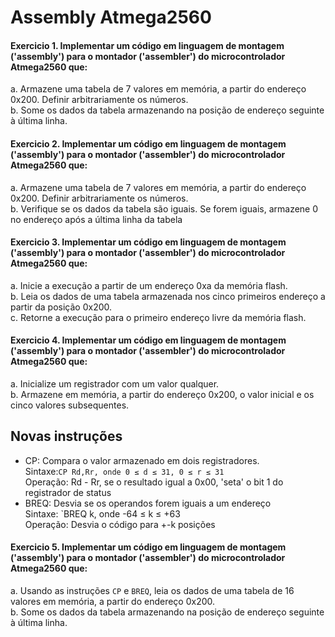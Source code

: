 # Assembly Atmega2560

#### Exercicio 1. Implementar um código em linguagem de montagem ('assembly') para o montador ('assembler') do microcontrolador Atmega2560 que:

a. Armazene uma tabela de 7 valores em memória, a partir do endereço 0x200. Definir arbitrariamente os números.  
b. Some os dados da tabela armazenando na posição de endereço seguinte à última linha.  

#### Exercicio 2. Implementar um código em linguagem de montagem ('assembly') para o montador ('assembler') do microcontrolador Atmega2560 que:

a. Armazene uma tabela de 7 valores em memória, a partir do endereço 0x200. Definir arbitrariamente os números.  
b. Verifique se os dados da tabela são iguais. Se forem iguais, armazene 0 no endereço após a última linha da tabela  

#### Exercicio 3. Implementar um código em linguagem de montagem ('assembly') para o montador ('assembler') do microcontrolador Atmega2560 que:

a. Inicie a execução a partir de um endereço 0xa da memória flash.  
b. Leia os dados de uma tabela armazenada nos cinco primeiros endereço a partir da posição 0x200.  
c. Retorne a execução para o primeiro endereço livre da memória flash.  

#### Exercicio 4. Implementar um código em linguagem de montagem ('assembly') para o montador ('assembler') do microcontrolador Atmega2560 que:

a. Inicialize um registrador com um valor qualquer.  
b. Armazene em  memória, a partir do endereço 0x200, o valor inicial e os cinco valores subsequentes.  

## Novas instruções
- CP: Compara o valor armazenado em dois registradores.  
Sintaxe:`CP Rd,Rr, onde 0 ≤ d ≤ 31, 0 ≤ r ≤ 31`    
Operação: Rd - Rr, se o resultado igual a 0x00, 'seta' o bit 1 do registrador de status  
- BREQ: Desvia se os operandos forem iguais a um endereço  
Sintaxe: `BREQ k, onde -64 ≤ k ≤ +63   
Operação: Desvia o código para +-k posições  

#### Exercicio 5. Implementar um código em linguagem de montagem ('assembly') para o montador ('assembler') do microcontrolador Atmega2560 que:

a. Usando as instruções `CP` e `BREQ`, leia os dados de uma tabela de 16 valores em memória, a partir do endereço 0x200.   
b. Some os dados da tabela armazenando na posição de endereço seguinte à última linha.
